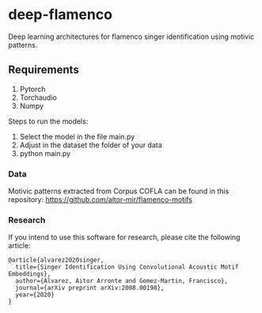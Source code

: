 # deep-flamenco
Deep learning architectures for flamenco singer identification using motivic patterns.

## Requirements

1. Pytorch
2. Torchaudio
3. Numpy

Steps to run the models:

1. Select the model in the file main.py
2. Adjust in the dataset the folder of your data
3. python main.py

### Data

Motivic patterns extracted from Corpus COFLA can be found in this repository: https://github.com/aitor-mir/flamenco-motifs 

### Research

If you intend to use this software for research, please cite the following article:

```
@article{alvarez2020singer,
  title={Singer Identification Using Convolutional Acoustic Motif Embeddings},
  author={Alvarez, Aitor Arronte and Gomez-Martin, Francisco},
  journal={arXiv preprint arXiv:2008.00198},
  year={2020}
}
```
